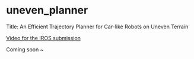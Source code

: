 # uneven_planner

Title: An Efficient Trajectory Planner for Car-like Robots on Uneven Terrain

[Video for the IROS submission](https://www.bilibili.com/video/BV1B24y1G7h5/)

Coming soon ~
